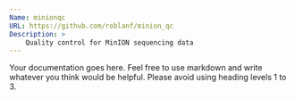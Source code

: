 ```yaml
---
Name: minionqc
URL: https://github.com/roblanf/minion_qc
Description: >
    Quality control for MinION sequencing data
---
```


Your documentation goes here. Feel free to use markdown and write whatever
you think would be helpful. Please avoid using heading levels 1 to 3.

